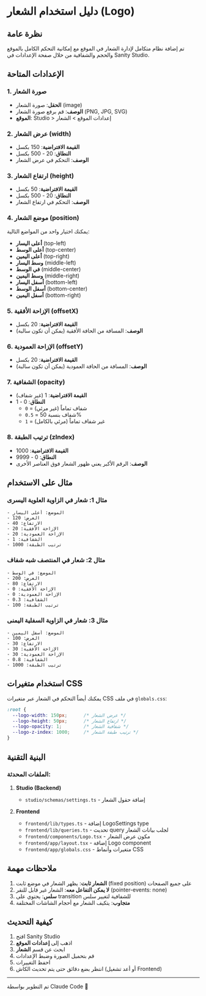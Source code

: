 # دليل استخدام الشعار (Logo)

## نظرة عامة
تم إضافة نظام متكامل لإدارة الشعار في الموقع مع إمكانية التحكم الكامل بالموقع والحجم والشفافية من خلال صفحة الإعدادات في Sanity Studio.

## الإعدادات المتاحة

### 1. صورة الشعار
- **الحقل**: صورة الشعار (image)
- **الوصف**: قم برفع صورة الشعار (PNG, JPG, SVG)
- **الموقع**: Studio > إعدادات الموقع > الشعار

### 2. عرض الشعار (width)
- **القيمة الافتراضية**: 150 بكسل
- **النطاق**: 20 - 500 بكسل
- **الوصف**: التحكم في عرض الشعار

### 3. ارتفاع الشعار (height)
- **القيمة الافتراضية**: 50 بكسل
- **النطاق**: 20 - 500 بكسل
- **الوصف**: التحكم في ارتفاع الشعار

### 4. موضع الشعار (position)
يمكنك اختيار واحد من المواضع التالية:
- **أعلى اليسار** (top-left)
- **أعلى الوسط** (top-center)
- **أعلى اليمين** (top-right)
- **وسط اليسار** (middle-left)
- **في الوسط** (middle-center)
- **وسط اليمين** (middle-right)
- **أسفل اليسار** (bottom-left)
- **أسفل الوسط** (bottom-center)
- **أسفل اليمين** (bottom-right)

### 5. الإزاحة الأفقية (offsetX)
- **القيمة الافتراضية**: 20 بكسل
- **الوصف**: المسافة من الحافة الأفقية (يمكن أن تكون سالبة)

### 6. الإزاحة العمودية (offsetY)
- **القيمة الافتراضية**: 20 بكسل
- **الوصف**: المسافة من الحافة العمودية (يمكن أن تكون سالبة)

### 7. الشفافية (opacity)
- **القيمة الافتراضية**: 1 (غير شفاف)
- **النطاق**: 0 - 1
  - `0` = شفاف تماماً (غير مرئي)
  - `0.5` = شفاف بنسبة 50%
  - `1` = غير شفاف تماماً (مرئي بالكامل)

### 8. ترتيب الطبقة (zIndex)
- **القيمة الافتراضية**: 1000
- **النطاق**: 0 - 9999
- **الوصف**: الرقم الأكبر يعني ظهور الشعار فوق العناصر الأخرى

## مثال على الاستخدام

### مثال 1: شعار في الزاوية العلوية اليسرى
```
- الموضع: أعلى اليسار
- العرض: 120
- الارتفاع: 40
- الإزاحة الأفقية: 20
- الإزاحة العمودية: 20
- الشفافية: 1
- ترتيب الطبقة: 1000
```

### مثال 2: شعار في المنتصف شبه شفاف
```
- الموضع: في الوسط
- العرض: 200
- الارتفاع: 80
- الإزاحة الأفقية: 0
- الإزاحة العمودية: 0
- الشفافية: 0.3
- ترتيب الطبقة: 100
```

### مثال 3: شعار في الزاوية السفلية اليمنى
```
- الموضع: أسفل اليمين
- العرض: 100
- الارتفاع: 30
- الإزاحة الأفقية: 30
- الإزاحة العمودية: 30
- الشفافية: 0.8
- ترتيب الطبقة: 1000
```

## استخدام متغيرات CSS

يمكنك أيضاً التحكم في الشعار عبر متغيرات CSS في ملف `globals.css`:

```css
:root {
  --logo-width: 150px;      /* عرض الشعار */
  --logo-height: 50px;      /* ارتفاع الشعار */
  --logo-opacity: 1;        /* شفافية الشعار */
  --logo-z-index: 1000;     /* ترتيب طبقة الشعار */
}
```

## البنية التقنية

### الملفات المحدثة:
1. **Studio (Backend)**
   - `studio/schemas/settings.ts` - إضافة حقول الشعار

2. **Frontend**
   - `frontend/lib/types.ts` - إضافة LogoSettings type
   - `frontend/lib/queries.ts` - تحديث query لجلب بيانات الشعار
   - `frontend/components/Logo.tsx` - مكون عرض الشعار
   - `frontend/app/layout.tsx` - إضافة Logo component
   - `frontend/app/globals.css` - متغيرات وأنماط CSS

## ملاحظات مهمة

1. **الشعار ثابت**: يظهر الشعار في موضع ثابت (fixed position) على جميع الصفحات
2. **لا يمكن التفاعل معه**: الشعار غير قابل للنقر (pointer-events: none)
3. **سلس**: يحتوي على transition للشفافية لتغيير سلس
4. **متجاوب**: يتكيف الشعار مع أحجام الشاشات المختلفة

## كيفية التحديث

1. افتح Sanity Studio
2. اذهب إلى **إعدادات الموقع**
3. ابحث عن قسم **الشعار**
4. قم بتحميل الصورة وضبط الإعدادات
5. احفظ التغييرات
6. انتظر بضع دقائق حتى يتم تحديث الكاش (أو أعد تشغيل Frontend)

---

تم التطوير بواسطة Claude Code 🤖
